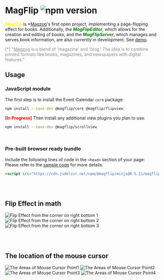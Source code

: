 # MagFlip ![npm version](https://img.shields.io/npm/v/@magflip/minjs)
***<span style="color:yellow">MagFlip</span>*** is *<u>Magzog</u>'s first open project, implementing a page-flipping effect for books. Additionally, the ***<span style="color:green">MagFlipEditor</span>***, which allows for the creation and editing of books, and the ***<span style="color:green">MagFlipServer</span>***, which manages and serves book information, are also currently in development.
See [demo](https://i486magzog.github.io/magFlip/examples/prebuild/magflip.html).

<span style="color:#888888">[*] "<u>Magzog</u> is a blend of 'magazine' and 'blog.' The idea is to combine printed formats like books, magazines, and newspapers with digital features."</span>


## Usage

### JavaScript module
The first step is to install the Event Calendar `core` package:
```bash
npm install --save-dev @magflip/core @magflip/flipview
```
<span style="color: red; font-weight: bold;">[In Progress]</span> Then install any additional view plugins you plan to use:
```bash
npm install --save-dev @magflip/scrollview
```
<br>

### Pre-built browser ready bundle
Include the following lines of code in the `<head>` section of your page:<br>
Please refer to the [sample code](./docs/examples/prebuild) for more details.
```html
<script src="https://cdn.jsdelivr.net/npm/@magflip/minjs@0.5.11/magflip.min.js"></script>
```

<br>
<br>

## Flip Effect in math
![Flip Effect from the corner on right bottom 1](./docs/resources/flipEffectRightBottom1.png)
![Flip Effect from the corner on right bottom 2](./docs/resources/flipEffectRightBottom2.png)
![Flip Effect from the corner on right bottom 3](./docs/resources/flipEffectRightBottom3.png)

<br>
<br>

## The location of the mouse cursor
![The Areas of Mouse Cursor Point1](./docs/resources/mousePointArea1.png)
![The Areas of Mouse Cursor Point2](./docs/resources/mousePointArea2.png)
![The Areas of Mouse Cursor Point3](./docs/resources/mousePointArea3.png)
![The Areas of Mouse Cursor Point4](./docs/resources/mousePointArea4.png)